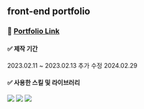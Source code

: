 ## front-end portfolio
### 🚀 [Portfolio Link](https://young-yoii.github.io/portfolio/)

#### ✅ 제작 기간 <br />
2023.02.11 ~ 2023.02.13
추가 수정 2024.02.29

#### ✅ 사용한 스킬 및 라이브러리
<div>
<img src="https://img.shields.io/badge/typescript-3178C6?style=for-the-badge&logo=typescript&logoColor=white">
<img src="https://img.shields.io/badge/react-61DAFB?style=for-the-badge&logo=react&logoColor=white">
<img src="https://img.shields.io/badge/styledcomponents-DB7093?style=for-the-badge&logo=styled-components&logoColor=white">
</div>

